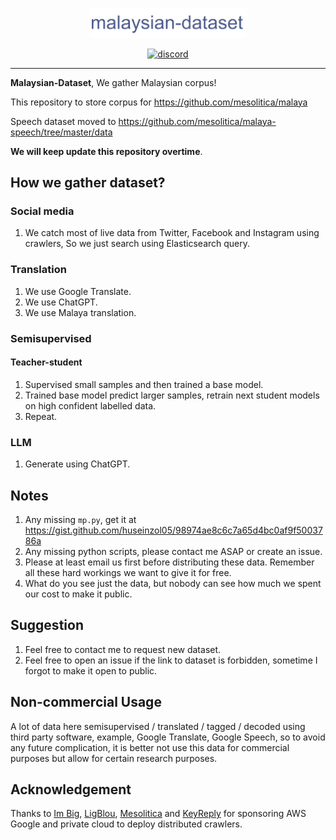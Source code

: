 <p align="center">
    <a href="#readme">
        <img alt="logo" width="50%" src="malaysian-dataset.png">
    </a>
</p>
<p align="center">
  <a href="https://discord.gg/StCpntxf"><img alt="discord" src="https://img.shields.io/badge/discord%20server-Llama--Project-rgb(118,138,212).svg"></a>
  
</p>

---

**Malaysian-Dataset**, We gather Malaysian corpus! 

This repository to store corpus for https://github.com/mesolitica/malaya

Speech dataset moved to https://github.com/mesolitica/malaya-speech/tree/master/data

**We will keep update this repository overtime**.

## How we gather dataset?

### Social media

1. We catch most of live data from Twitter, Facebook and Instagram using crawlers, So we just search using Elasticsearch query.

### Translation

1. We use Google Translate.
2. We use ChatGPT.
3. We use Malaya translation.

### Semisupervised

#### Teacher-student

1. Supervised small samples and then trained a base model.
2. Trained base model predict larger samples, retrain next student models on high confident labelled data.
3. Repeat.

### LLM

1. Generate using ChatGPT.

## Notes

1. Any missing `mp.py`, get it at https://gist.github.com/huseinzol05/98974ae8c6c7a65d4bc0af9f5003786a
2. Any missing python scripts, please contact me ASAP or create an issue.
3. Please at least email us first before distributing these data. Remember all these hard workings we want to give it for free.
4. What do you see just the data, but nobody can see how much we spent our cost to make it public.

## Suggestion

1. Feel free to contact me to request new dataset.
2. Feel free to open an issue if the link to dataset is forbidden, sometime I forgot to make it open to public.

## Non-commercial Usage

A lot of data here semisupervised / translated / tagged / decoded using third party software, example, Google Translate, Google Speech, so to avoid any future complication, it is better not use this data for commercial purposes but allow for certain research purposes.

## Acknowledgement

Thanks to [Im Big](https://www.facebook.com/imbigofficial/), [LigBlou](https://www.facebook.com/ligblou), [Mesolitica](https://mesolitica.com/) and [KeyReply](https://www.keyreply.com/) for sponsoring AWS Google and private cloud to deploy distributed crawlers.